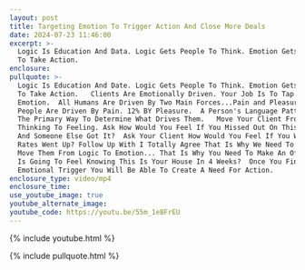 ```yaml
---
layout: post
title: Targeting Emotion To Trigger Action And Close More Deals
date: 2024-07-23 11:46:00
excerpt: >-
  Logic Is Education And Data. Logic Gets People To Think. Emotion Gets People
  To Take Action.
enclosure:
pullquote: >-
  Logic Is Education And Date. Logic Gets People To Think. Emotion Gets People
  To Take Action.   Clients Are Emotionally Driven. Your Job Is To Tap Into That
  Emotion.  All Humans Are Driven By Two Main Forces...Pain and Pleasure. 82% Of
  People Are Driven By Pain. 12% BY Pleasure.  A Person's Language Pattern Is
  The Primary Way To Determine What Drives Them.   Move Your Client From
  Thinking To Feeling. Ask How Would You Feel If You Missed Out On This House
  And Someone Else Got It?  Ask Your Client How Would You Feel If You Waited And
  Rates Went Up? Follow Up With I Totally Agree That Is Why We Need To Do... 
  Move Them From Logic To Emotion... That Is Why You Need To Make An Offer  How
  Is Going To Feel Knowing This Is Your House In 4 Weeks?  Once You Find The
  Emotional Trigger You Will Be Able To Create A Need For Action.
enclosure_type: video/mp4
enclosure_time:
use_youtube_image: true
youtube_alternate_image:
youtube_code: https://youtu.be/55m_1eBFrEU
---
```

{% include youtube.html %}

{% include pullquote.html %}